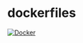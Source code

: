 # dockerfiles

[![Docker](https://github.com/iainlowe/docker/actions/workflows/docker-publish.yml/badge.svg)](https://github.com/iainlowe/docker/actions/workflows/docker-publish.yml)
